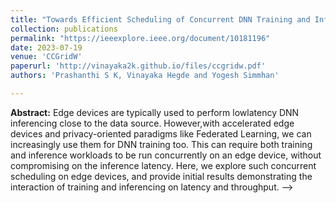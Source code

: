 ```yaml
---
title: "Towards Efficient Scheduling of Concurrent DNN Training and Inferencing on Accelerated Edges"
collection: publications
permalink: "https://ieeexplore.ieee.org/document/10181196"
date: 2023-07-19
venue: 'CCGridW'
paperurl: 'http://vinayaka2k.github.io/files/ccgridw.pdf'
authors: 'Prashanthi S K, Vinayaka Hegde and Yogesh Simmhan'

---
```

**Abstract:** Edge devices are typically used to perform lowlatency DNN inferencing close to the data source. However,with accelerated edge devices and privacy-oriented paradigms like Federated Learning, we can increasingly use them for DNN training too. This can require both training and inference workloads to be run concurrently on an edge device, without compromising on the inference latency. Here, we explore such concurrent scheduling on edge devices, and provide initial results demonstrating the interaction of training and inferencing on latency and throughput.   -->